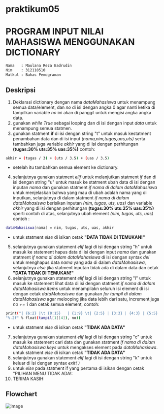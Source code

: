 # praktikum05
# **PROGRAM INPUT NILAI MAHASISWA MENGGUNAKAN DICTIONARY**

```sh
Nama   : Maulana Reza Badrudin
Nim    : 312110510
Matkul : Bahas Pemograman
```

## **Deskripsi**

1. Deklarasi dictionary dengan nama _dataMahasiswa_ untuk menampung semua data/element, dan _no_ di isi dengan angka 0 agar nanti ketika di tampilkan variable _no_ ini akan di panggil untuk mengisi angka angka data.
2. gunakan _while True_ sebagai looping dan di isi dengan input _data_ untuk menampung semua statmen.
3. gunakan statment **if** di isi dengan string "t" untuk masuk kestatment penambahan data dan di isi input _(nama,nim,tugas,uas,uts)_ serta tambahkan juga variable _akhir_ yang di isi dengan perhitungan **(tugas:30% uts:35% uas:35%)** contoh:

```sh
akhir = (tugas / 3) + (uts / 3.5) + (uas / 3.5)
```

- setelah itu tambahkan semua element ke dictionary.
  <br>

4. selanjutnya gunakan statment _elif_ untuk melanjutkan statment _if_
   dan di isi dengan string "u" untuk masuk ke statment ubah data di isi dengan inputan _nama_ dan gunakan statment _if nama di dalam dataMahasiswa_ untuk menjelaskan bahwa yang mau di ubah adalah nama yang di inputkan, selanjutnya di dalam statment _if nama di dalam dataMahasiswa_ berisikan inputan _(nim, tugas, uts, uas)_ dan variable _akhir_ yang di isi dengan perhitungan **(tugas:30% uts:35% uas:35%)** sperti contoh di atas, selanjutnya ubah element _(nim, tugas, uts, uas)_ contoh :

```sh
dataMahasiswa[nama] = nim, tugas, uts, uas, akhir
```

- untuk statment _else_ di isikan cetak **"DATA TIDAK DI TEMUKAN!"**
  <br>

5. selanjutnya gunakan statement _elif_ lagi di isi dengan string "h" untuk masuk ke statement hapus data di isi dengan input _nama_ dan gunakan statment _if nama di dalam dataMahasiswa_ di isi dengan syntax _del_ untuk menghapus data _nama_ yang ada di dalam _dataMahasiswa_, selanjutnya _else_ jika statment inputan tidak ada di dalam data dan cetak **"DATA TIDAK DI TEMUKAN!"**
6. selanjutnya gunakan statement _elif_ lagi di isi dengan string "l" untuk masuk ke statement lihat data di isi dengan statment _if nama di dalam dataMahasiswa.items_ untuk menampilakn seluruh isi element di isi dengan cetak _dataMahasiswa_ dan gunakan _for tampil di dalam dataMahasiswa_ agar melooping jika data lebih dari satu, increment juga _no += 1_ dan cetak semua element, contoh:

```sh
print("| {6:2} |\t {0:15}   | {1:9} \t| {2:5} | {3:3} | {4:3} | {5:5} |".format(tampil[0], tampil[1][0], tampil[1][1],tampil[1][2], tampil[1][3],
"%.2f" % float(tampil[1][4]), no))
```

- untuk statment _else_ di isikan cetak **"TIDAK ADA DATA"**
  <br>

7. selanjutnya gunakan statement _elif_ lagi di isi dengan string "c" untuk masuk ke statement cari data dan gunakan statment _if nama di dalam dataMahasiswa.keys_ untuk mengakses element pada *dataMahasiswa*.
untuk statment _else_ di isikan cetak **"TIDAK ADA DATA"**
8. selanjutnya gunakan statement _elif_ lagi di isi dengan string "k" untuk keluar di isi dengan syntax *exit( )*
9. untuk *else* pada statment if yang pertama di isikan dengan cetak "PILIHAN MENU TIDAK ADA!:
10. TERIMA KASIH
## **Flowchart**
![image](https://user-images.githubusercontent.com/92866211/146345242-9b42dbbc-99b1-4392-96a3-cc20de30eb8a.png)

